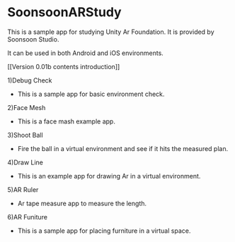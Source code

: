 # SoonsoonARStudy

This is a sample app for studying Unity Ar Foundation.
It is provided by Soonsoon Studio.

It can be used in both Android and iOS environments.
    
[[Version 0.01b contents introduction]]

1)Debug Check
- This is a sample app for basic environment check.

2)Face Mesh
- This is a face mash example app.

3)Shoot Ball
- Fire the ball in a virtual environment and see if it hits the measured plan.

4)Draw Line
- This is an example app for drawing Ar in a virtual environment.

5)AR Ruler
- Ar tape measure app to measure the length.

6)AR Funiture
- This is a sample app for placing furniture in a virtual space.
